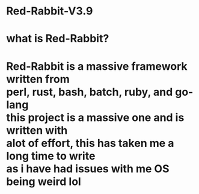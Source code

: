 # Red-Rabbit-V3.9

<h1>what is Red-Rabbit?<h1>
  

  
  
  
  
  
  
Red-Rabbit is a massive framework written from<br>
perl, rust, bash, batch, ruby, and go-lang <br>
this project is a massive one and is written with <br>
alot of effort, this has taken me a long time to write<br>
as i have had issues with me OS being weird lol
 
  
  
